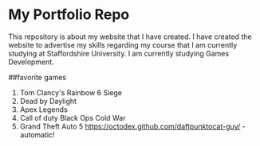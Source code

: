 # My Portfolio Repo
This repository is about my website that I have created.
I have created the website to advertise my skills regarding my course that I am currently studying at 
Staffordshire University. I am currently studying Games Development.

##favorite games
1.  Tom Clancy's Rainbow 6 Siege
2.  Dead by Daylight
3.  Apex Legends 
4.  Call of duty Black Ops Cold War
5.  Grand Theft Auto 5
https://octodex.github.com/daftpunktocat-guy/ - automatic!
